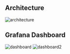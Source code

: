 ## Architecture
![architecture](https://github.com/oussafik/Accurency/assets/89051121/41aaf83b-f16b-4dde-b47c-43a9bd6fb4c8)
## Grafana Dashboard
![dashboard](https://github.com/oussafik/Accurency/assets/89051121/defd7fcc-1693-4106-8db7-3cdaaa879a7d)
![dashboard2](https://github.com/oussafik/Accurency/assets/89051121/afd5e9a1-7760-4bef-b549-7eda36fbcdd4)
